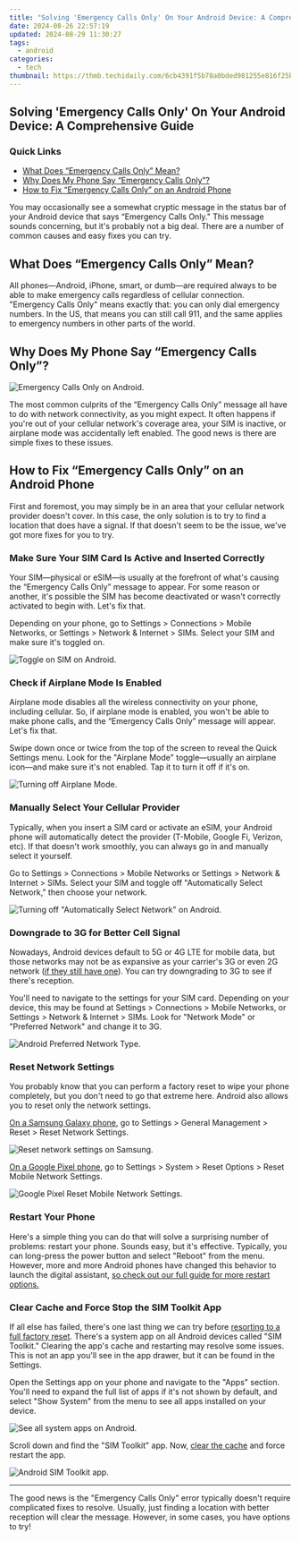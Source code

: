 ```yaml
---
title: "Solving 'Emergency Calls Only' On Your Android Device: A Comprehensive Guide"
date: 2024-08-26 22:57:19
updated: 2024-08-29 11:30:27
tags:
  - android
categories:
  - tech
thumbnail: https://thmb.techidaily.com/6cb4391f5b78a0bded981255e816f25b4a4f4175f4c2d7396281a9558ff75db1.jpg
---
```


## Solving 'Emergency Calls Only' On Your Android Device: A Comprehensive Guide

### Quick Links

* [What Does “Emergency Calls Only” Mean?](https://facebook-video-recording.techidaily.com/new-in-2024-instantly-spice-up-videos-on-facebook-with-music-steps/)
* [Why Does My Phone Say “Emergency Calls Only”?](https://android-unlock.techidaily.com/in-2024-the-top-5-android-apps-that-use-fingerprint-sensor-to-lock-your-apps-on-vivo-x100-by-drfone-android/)
* [How to Fix “Emergency Calls Only” on an Android Phone](https://facebook-record-videos.techidaily.com/new-enhance-your-online-presence-with-these-50-complimentary-banners-for-2024/)

 You may occasionally see a somewhat cryptic message in the status bar of your Android device that says “Emergency Calls Only." This message sounds concerning, but it's probably not a big deal. There are a number of common causes and easy fixes you can try.

##  What Does “Emergency Calls Only” Mean?

 All phones—Android, iPhone, smart, or dumb—are required always to be able to make emergency calls regardless of cellular connection. "Emergency Calls Only" means exactly that: you can only dial emergency numbers. In the US, that means you can still call 911, and the same applies to emergency numbers in other parts of the world.

##  Why Does My Phone Say “Emergency Calls Only”?

![Emergency Calls Only on Android.](https://static1.howtogeekimages.com/wordpress/wp-content/uploads/2024/02/screenshot_20240228-165702.png) 

 The most common culprits of the “Emergency Calls Only” message all have to do with network connectivity, as you might expect. It often happens if you're out of your cellular network's coverage area, your SIM is inactive, or airplane mode was accidentally left enabled. The good news is there are simple fixes to these issues.

##  How to Fix “Emergency Calls Only” on an Android Phone

 First and foremost, you may simply be in an area that your cellular network provider doesn't cover. In this case, the only solution is to try to find a location that does have a signal. If that doesn't seem to be the issue, we've got more fixes for you to try.

###  Make Sure Your SIM Card Is Active and Inserted Correctly

 Your SIM—physical or eSIM—is usually at the forefront of what's causing the “Emergency Calls Only” message to appear. For some reason or another, it's possible the SIM has become deactivated or wasn't correctly activated to begin with. Let's fix that.

 Depending on your phone, go to Settings > Connections > Mobile Networks, or Settings > Network & Internet > SIMs. Select your SIM and make sure it's toggled on.

![Toggle on SIM on Android.](https://static1.howtogeekimages.com/wordpress/wp-content/uploads/2024/02/screenshot_20240228-162257.png) 

###  Check if Airplane Mode Is Enabled

 Airplane mode disables all the wireless connectivity on your phone, including cellular. So, if airplane mode is enabled, you won't be able to make phone calls, and the “Emergency Calls Only” message will appear. Let's fix that.

 Swipe down once or twice from the top of the screen to reveal the Quick Settings menu. Look for the "Airplane Mode" toggle—usually an airplane icon—and make sure it's not enabled. Tap it to turn it off if it's on.

![Turning off Airplane Mode.](https://static1.howtogeekimages.com/wordpress/wp-content/uploads/2024/02/screenshot_20240227-153801.png) 

###  Manually Select Your Cellular Provider

 Typically, when you insert a SIM card or activate an eSIM, your Android phone will automatically detect the provider (T-Mobile, Google Fi, Verizon, etc). If that doesn't work smoothly, you can always go in and manually select it yourself.

 Go to Settings > Connections > Mobile Networks or Settings > Network & Internet > SIMs. Select your SIM and toggle off "Automatically Select Network," then choose your network.

![Turning off "Automatically Select Network" on Android.](https://static1.howtogeekimages.com/wordpress/wp-content/uploads/2024/02/screenshot_20240227-162848-1.png) 

###  Downgrade to 3G for Better Cell Signal

 Nowadays, Android devices default to 5G or 4G LTE for mobile data, but those networks may not be as expansive as your carrier's 3G or even 2G network ([if they still have one](https://video-screen-grab.techidaily.com/new-2024-approved-a-beginners-guide-to-recording-video-calls-with-google-meets/)). You can try downgrading to 3G to see if there's reception.

 You'll need to navigate to the settings for your SIM card. Depending on your device, this may be found at Settings > Connections > Mobile Networks, or Settings > Network & Internet > SIMs. Look for "Network Mode" or "Preferred Network" and change it to 3G.

![Android Preferred Network Type.](https://static1.howtogeekimages.com/wordpress/wp-content/uploads/2024/02/screenshot_20240227-162848.png) 

###  Reset Network Settings

 You probably know that you can perform a factory reset to wipe your phone completely, but you don't need to go that extreme here. Android also allows you to reset only the network settings.

[On a Samsung Galaxy phone](https://tech-savvy.techidaily.com/cross-language-chatgpt-usage-simplified/), go to Settings > General Management > Reset > Reset Network Settings.

![Reset network settings on Samsung.](https://static1.howtogeekimages.com/wordpress/wp-content/uploads/2023/10/reset-network-settings-android-samsung.png) 

[On a Google Pixel phone](https://buynow-info.techidaily.com/unveiling-the-best-smart-speaker-for-melody-lovers-the-nest-audio-assessment/), go to Settings > System > Reset Options > Reset Mobile Network Settings.

![Google Pixel Reset Mobile Network Settings.](https://static1.howtogeekimages.com/wordpress/wp-content/uploads/2024/02/screenshot_20240227-161722.png) 

###  Restart Your Phone

 Here's a simple thing you can do that will solve a surprising number of problems: restart your phone. Sounds easy, but it's effective. Typically, you can long-press the power button and select "Reboot" from the menu. However, more and more Android phones have changed this behavior to launch the digital assistant, [so check out our full guide for more restart options.](https://location-fake.techidaily.com/3utools-virtual-location-not-working-on-apple-iphone-8-fix-now-drfone-by-drfone-virtual-ios/) 

###  Clear Cache and Force Stop the SIM Toolkit App

 If all else has failed, there's one last thing we can try before [resorting to a full factory reset](https://apple-account.techidaily.com/in-2024-how-to-get-the-apple-id-verification-code-from-apple-iphone-14-in-the-best-ways-by-drfone-ios/). There's a system app on all Android devices called "SIM Toolkit." Clearing the app's cache and restarting may resolve some issues. This is not an app you'll see in the app drawer, but it can be found in the Settings.

 Open the Settings app on your phone and navigate to the "Apps" section. You'll need to expand the full list of apps if it's not shown by default, and select "Show System" from the menu to see all apps installed on your device.

![See all system apps on Android.](https://static1.howtogeekimages.com/wordpress/wp-content/uploads/2024/02/screenshot_20240228-163745.png) 

 Scroll down and find the "SIM Toolkit" app. Now, [clear the cache](https://on-screen-recording.techidaily.com/updated-2024-approved-apeak-recorder-reviewed-speed-quality-and-ease-of-use-scored/) and force restart the app.

![Android SIM Toolkit app.](https://static1.howtogeekimages.com/wordpress/wp-content/uploads/2024/02/screenshot_20240228-163853.png) 

---

 The good news is the "Emergency Calls Only" error typically doesn't require complicated fixes to resolve. Usually, just finding a location with better reception will clear the message. However, in some cases, you have options to try!

<ins class="adsbygoogle"
     style="display:block"
     data-ad-format="autorelaxed"
     data-ad-client="ca-pub-7571918770474297"
     data-ad-slot="1223367746"></ins>



<ins class="adsbygoogle"
     style="display:block"
     data-ad-client="ca-pub-7571918770474297"
     data-ad-slot="8358498916"
     data-ad-format="auto"
     data-full-width-responsive="true"></ins>
